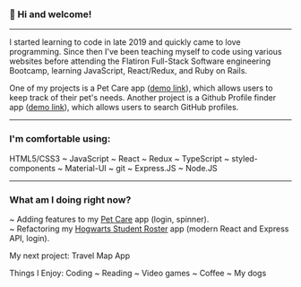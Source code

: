 ### 👋 Hi and welcome!
***
I started learning to code in late 2019 and quickly came to love programming. Since then I've been teaching myself to code using various websites before attending the Flatiron Full-Stack Software engineering Bootcamp, learning JavaScript, React/Redux, and Ruby on Rails.

One of my projects is a Pet Care app ([demo link](https://pet-careapp.herokuapp.com/)), which allows users to keep track of their pet's needs. Another project is a Github Profile finder app ([demo link](https://github-finder-rho-ashy.vercel.app/)), which allows users to search GitHub profiles.
***

### I'm comfortable using:
HTML5/CSS3 ~ JavaScript ~ React ~ Redux ~ TypeScript ~ styled-components ~ Material-UI ~ git ~ Express.JS ~ Node.JS

***

### What am I doing right now?

~ Adding features to my [Pet Care](https://github.com/catwhitmer/petCare) app (login, spinner). <br>
~ Refactoring my [Hogwarts Student Roster](https://github.com/catwhitmer/students-js-frontend) app (modern React and Express API, login). <br>

My next project: Travel Map App <br>

Things I Enjoy:
Coding ~ Reading ~ Video games ~ Coffee ~ My dogs

